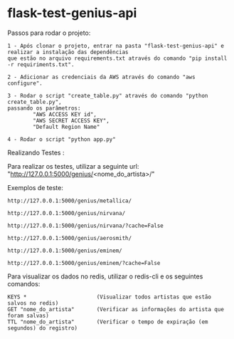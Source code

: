 # flask-test-genius-api

Passos para rodar o projeto:

    1 - Após clonar o projeto, entrar na pasta "flask-test-genius-api" e realizar a instalação das dependências
    que estão no arquivo requirements.txt através do comando "pip install -r requiriments.txt".

    2 - Adicionar as credenciais da AWS através do comando "aws configure".

    3 - Rodar o script "create_table.py" através do comando "python create_table.py",
    passando os parâmetros:
            "AWS ACCESS KEY id",
            "AWS SECRET ACCESS KEY",
            "Default Region Name"

    4 - Rodar o script "python app.py"


Realizando Testes :

Para realizar os testes, utilizar a seguinte url: "http://127.0.0.1:5000/genius/<nome_do_artista>/"

Exemplos de teste:

    http://127.0.0.1:5000/genius/metallica/

    http://127.0.0.1:5000/genius/nirvana/

    http://127.0.0.1:5000/genius/nirvana/?cache=False

    http://127.0.0.1:5000/genius/aerosmith/

    http://127.0.0.1:5000/genius/eminem/

    http://127.0.0.1:5000/genius/eminem/?cache=False



Para visualizar os dados no redis, utilizar o redis-cli e os seguintes comandos:

    KEYS *                      (Visualizar todos artistas que estão salvos no redis)
    GET "nome_do_artista"       (Verificar as informações do artista que foram salvas) 
    TTL "nome_do_artista"       (Verificar o tempo de expiração (em segundos) do registro) 



